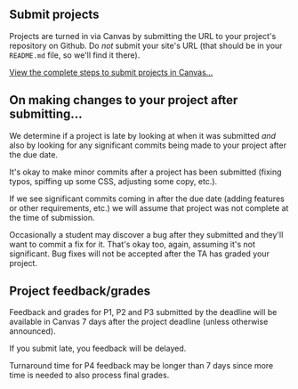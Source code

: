 ## Submit projects
Projects are turned in via Canvas by submitting the URL to your project's repository on Github. Do *not* submit your site's URL (that should be in your `README.md` file, so we'll find it there).

[View the complete steps to submit projects in Canvas...](https://s3.amazonaws.com/dwa15.com/submitting-projects.png)




## On making changes to your project after submitting...
We determine if a project is late by looking at when it was submitted *and* also by looking for any significant commits being made to your project after the due date.

It's okay to make minor commits after a project has been submitted (fixing typos, spiffing up some CSS, adjusting some copy, etc.).

If we see significant commits coming in after the due date (adding features or other requirements, etc.) we will assume that project was not complete at the time of submission.

Occasionally a student may discover a bug after they submitted and they'll want to commit a fix for it. That's okay too, again, assuming it's not significant. Bug fixes will not be accepted after the TA has graded your project.




## Project feedback/grades
Feedback and grades for P1, P2 and P3 submitted by the deadline will be available in Canvas 7 days after the project deadline (unless otherwise announced).

If you submit late, you feedback will be delayed.

Turnaround time for P4 feedback may be longer than 7 days since more time is needed to also process final grades.
